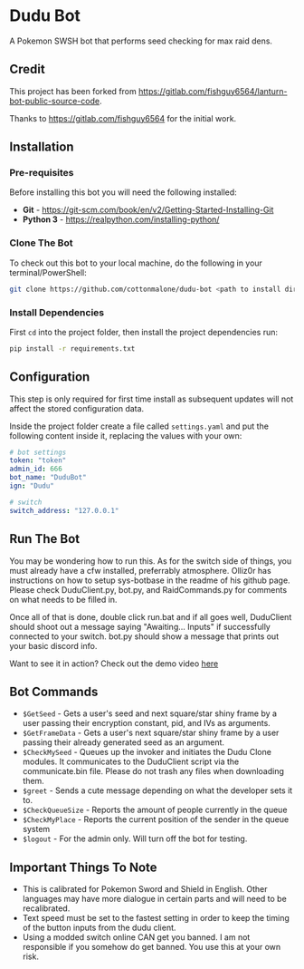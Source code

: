 # Dudu Bot

A Pokemon SWSH bot that performs seed checking for max raid dens.

## Credit

This project has been forked from https://gitlab.com/fishguy6564/lanturn-bot-public-source-code.

Thanks to https://gitlab.com/fishguy6564 for the initial work.

## Installation

### Pre-requisites

Before installing this bot you will need the following installed:
- **Git** - https://git-scm.com/book/en/v2/Getting-Started-Installing-Git
- **Python 3** - https://realpython.com/installing-python/

### Clone The Bot

To check out this bot to your local machine, do the following in your terminal/PowerShell:

```bash
git clone https://github.com/cottonmalone/dudu-bot <path to install dir>
```

### Install Dependencies

First `cd` into the project folder, then install the project dependencies run:
   
```bash
pip install -r requirements.txt
```

## Configuration

This step is only required for first time install as subsequent updates will not
affect the stored configuration data.

Inside the project folder create a file called `settings.yaml` and put the
following content inside it, replacing the values with your own:

```yaml
# bot settings
token: "token"
admin_id: 666
bot_name: "DuduBot"
ign: "Dudu"

# switch
switch_address: "127.0.0.1"
```

## Run The Bot

You may be wondering how to run this. As for the switch side of things, you
must already have a cfw installed, preferrably atmosphere. Olliz0r has 
instructions on how to setup sys-botbase in the readme of his github page.
Please check DuduClient.py, bot.py, and RaidCommands.py for comments on what
needs to be filled in. 

Once all of that is done, double click run.bat and if
all goes well, DuduClient should shoot out a message saying "Awaiting... Inputs" 
if successfully connected to your switch. bot.py should show a message that 
prints out your basic discord info.

Want to see it in action? Check out the demo video [here](https://www.youtube.com/watch?v=yDIYqYmnV3Y)

## Bot Commands

- `$GetSeed` - Gets a user's seed and next square/star shiny frame
by a user passing their encryption constant, pid, and IVs as arguments.
- `$GetFrameData` - Gets a user's next square/star shiny frame by a
user passing their already generated seed as an argument.
- `$CheckMySeed` - Queues up the invoker and initiates the Dudu Clone modules.
It communicates to the DuduClient script via the communicate.bin file. Please
do not trash any files when downloading them.
- `$greet` - Sends a cute message depending on what the developer sets it to.
- `$CheckQueueSize` - Reports the amount of people currently in the queue
- `$CheckMyPlace` - Reports the current position of the sender in the queue system
- `$logout` - For the admin only. Will turn off the bot for testing.

## Important Things To Note

- This is calibrated for Pokemon Sword and Shield in English. Other languages
may have more dialogue in certain parts and will need to be recalibrated.
- Text speed must be set to the fastest setting in order to keep the timing of
the button inputs from the dudu client.
- Using a modded switch online CAN get you banned. I am not responsible if you
somehow do get banned. You use this at your own risk.

